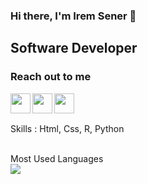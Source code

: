 ### Hi there, I'm Irem Sener 👋

## Software Developer

### Reach out to me

[<img height="32" width="32" src="https://unpkg.com/simple-icons@v8/icons/instagram.svg" align ="left" />][instagram]
[<img height="32" width="32" src="https://unpkg.com/simple-icons@v8/icons/twitter.svg" align ="left" />][twitter]
[<img height="32" width="32" src="https://unpkg.com/simple-icons@v8/icons/linkedin.svg" align ="left" />][linkedin]


[instagram]: https://www.instagram.com/iremsener.is/
[twitter]: https://twitter.com/iremseneris
[linkedin]: https://www.linkedin.com/in/irem-sener-5305a423b/






 
<br>
<br>


  
  Skills : Html, Css, R, Python
  
  <br>
  
  <summary>Most Used Languages</summary>
  <img src="https://github-readme-stats.vercel.app/api/top-langs/?username=iremsener&layout=compact">
  
  



<!--
**iremsener/iremsener** is a ✨ _special_ ✨ repository because its `README.md` (this file) appears on your GitHub profile.

Here are some ideas to get you started:

- 🔭 I’m currently working on ...
- 🌱 I’m currently learning ...
- 👯 I’m looking to collaborate on ...
- 🤔 I’m looking for help with ...
- 💬 Ask me about ...
- 📫 How to reach me: ...
- 😄 Pronouns: ...
- ⚡ Fun fact: ...
-->
